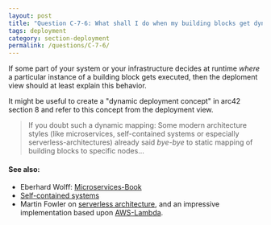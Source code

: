 ```yaml
---
layout: post
title: "Question C-7-6: What shall I do when my building blocks get dynamically assigned an execution environment (node) - so I cannot statically assign them to infrastructure nodes?"
tags: deployment
category: section-deployment
permalink: /questions/C-7-6/
---
```


If some part of your system or your infrastructure decides at runtime _where_ a particular instance of a building block gets executed, then the deploment view should at least explain this behavior.

It might be useful to create a "dynamic deployment concept" in arc42 section 8 and refer to this concept from the deployment view.

>If you doubt such a dynamic mapping: Some modern architecture styles (like microservices, self-contained systems or especially serverless-architectures) already said _bye-bye_ to static mapping of building blocks to specific nodes...


#### See also:

* Eberhard Wolff: [Microservices-Book](http://microservices-book.com/)
* [Self-contained systems](http://scs-architecture.org/)
* Martin Fowler on [serverless architecture](http://martinfowler.com/articles/serverless.html), and an impressive implementation based upon [AWS-Lambda](https://serverless.com/).
